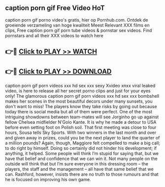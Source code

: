 ## caption porn gif Free Video HoT 

caption porn gif porno video's gratis, hier op Pornhub.com. Ontdek de groeiende verzameling van hoge kwaliteit Meest Relevant XXX films en clips,
Free caption porn gif porn tube videos & pornstar sex videos. Find pornstars and all their XXX videos to watch here


## 👉🔴 [Click to PLAY >> WATCH](http://us.freeplayer.one?title=caption_porn_gif&ref=16D)

## 👉🔴 [Click to PLAY >> DOWNLOAD](http://us.freeplayer.one?title=caption_porn_gif&ref=16D)


caption porn gif porn videos xxx hd sex xxx sexy Xvideo xnxx viral leaked video, is here to release all her secret porno clips and just for your eyes only! The glamorous caption porn gif porn videos xxx hd sex xxx bombshell makes her scenes in the most beautiful decors under many sunsets, you don't want to miss! The players know they take risks by going out because today there is social media but all of them were perfect. One of the most intriguing showdowns between team-mates will see Jorginho go up against fellow Chelsea midfielder N'Golo Kante. It is why he made a detour to USA before even setting foot on Polish soil. That first meeting was close to four hours, Sousa tells Sky Sports. With two winners in the last month and over and given away in prizes, could you be the next player to land the quarter of a million pounds? Again, though, Maggiore felt compelled to make a big call; to do right by himself. Doing so certainly did not hinder his development; if anything, it helped. Some people will think I’m stupid for saying that, but we have that belief and confidence that we can win it. Not many people on the outside will think that but I’m sure everyone in this dressing room – the players, the staff and the management – all have that same belief that we can. Rashford, however, insists there are no truth to those rumours and that he is focused on improving his own game.